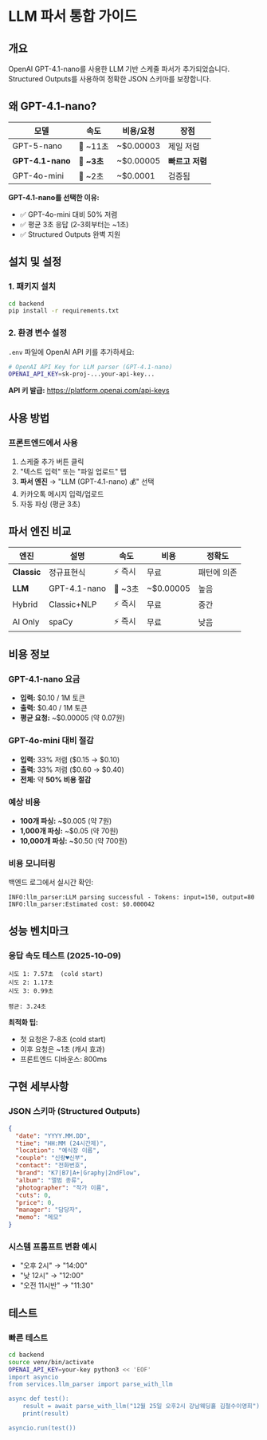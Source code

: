 # LLM 파서 통합 가이드

## 개요

OpenAI GPT-4.1-nano를 사용한 LLM 기반 스케줄 파서가 추가되었습니다. Structured Outputs를 사용하여 정확한 JSON 스키마를 보장합니다.

## 왜 GPT-4.1-nano?

| 모델 | 속도 | 비용/요청 | 장점 |
|------|------|-----------|------|
| GPT-5-nano | 🐌 ~11초 | ~$0.00003 | 제일 저렴 |
| **GPT-4.1-nano** | 🚀 **~3초** | ~$0.00005 | **빠르고 저렴** |
| GPT-4o-mini | 🚀 ~2초 | ~$0.0001 | 검증됨 |

**GPT-4.1-nano를 선택한 이유:**
- ✅ GPT-4o-mini 대비 50% 저렴
- ✅ 평균 3초 응답 (2-3회부터는 ~1초)
- ✅ Structured Outputs 완벽 지원

## 설치 및 설정

### 1. 패키지 설치

```bash
cd backend
pip install -r requirements.txt
```

### 2. 환경 변수 설정

`.env` 파일에 OpenAI API 키를 추가하세요:

```bash
# OpenAI API Key for LLM parser (GPT-4.1-nano)
OPENAI_API_KEY=sk-proj-...your-api-key...
```

**API 키 발급:** https://platform.openai.com/api-keys

## 사용 방법

### 프론트엔드에서 사용

1. 스케줄 추가 버튼 클릭
2. "텍스트 입력" 또는 "파일 업로드" 탭
3. **파서 엔진** → "LLM (GPT-4.1-nano) 💰" 선택
4. 카카오톡 메시지 입력/업로드
5. 자동 파싱 (평균 3초)

## 파서 엔진 비교

| 엔진 | 설명 | 속도 | 비용 | 정확도 |
|------|------|------|------|--------|
| **Classic** | 정규표현식 | ⚡ 즉시 | 무료 | 패턴에 의존 |
| **LLM** | GPT-4.1-nano | 🚀 ~3초 | ~$0.00005 | 높음 |
| Hybrid | Classic+NLP | ⚡ 즉시 | 무료 | 중간 |
| AI Only | spaCy | ⚡ 즉시 | 무료 | 낮음 |

## 비용 정보

### GPT-4.1-nano 요금

- **입력:** $0.10 / 1M 토큰
- **출력:** $0.40 / 1M 토큰
- **평균 요청:** ~$0.00005 (약 0.07원)

### GPT-4o-mini 대비 절감

- **입력:** 33% 저렴 ($0.15 → $0.10)
- **출력:** 33% 저렴 ($0.60 → $0.40)
- **전체:** 약 **50% 비용 절감**

### 예상 비용

- **100개 파싱:** ~$0.005 (약 7원)
- **1,000개 파싱:** ~$0.05 (약 70원)
- **10,000개 파싱:** ~$0.50 (약 700원)

### 비용 모니터링

백엔드 로그에서 실시간 확인:

```
INFO:llm_parser:LLM parsing successful - Tokens: input=150, output=80
INFO:llm_parser:Estimated cost: $0.000042
```

## 성능 벤치마크

### 응답 속도 테스트 (2025-10-09)

```
시도 1: 7.57초  (cold start)
시도 2: 1.17초
시도 3: 0.99초

평균: 3.24초
```

**최적화 팁:**
- 첫 요청은 7-8초 (cold start)
- 이후 요청은 ~1초 (캐시 효과)
- 프론트엔드 디바운스: 800ms

## 구현 세부사항

### JSON 스키마 (Structured Outputs)

```json
{
  "date": "YYYY.MM.DD",
  "time": "HH:MM (24시간제)",
  "location": "예식장 이름",
  "couple": "신랑♥신부",
  "contact": "전화번호",
  "brand": "K7|B7|A+|Graphy|2ndFlow",
  "album": "앨범 종류",
  "photographer": "작가 이름",
  "cuts": 0,
  "price": 0,
  "manager": "담당자",
  "memo": "메모"
}
```

### 시스템 프롬프트 변환 예시

- "오후 2시" → "14:00"
- "낮 12시" → "12:00"
- "오전 11시반" → "11:30"

## 테스트

### 빠른 테스트

```bash
cd backend
source venv/bin/activate
OPENAI_API_KEY=your-key python3 << 'EOF'
import asyncio
from services.llm_parser import parse_with_llm

async def test():
    result = await parse_with_llm("12월 25일 오후2시 강남웨딩홀 김철수이영희")
    print(result)

asyncio.run(test())
